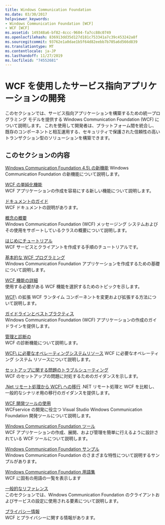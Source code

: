 ```yaml
---
title: Windows Communication Foundation
ms.date: 03/30/2017
helpviewer_keywords:
- Windows Communication Foundation [WCF]
- WCF [WCF]
ms.assetid: 149348a6-bf82-4ccc-9604-fa7cc88c0749
ms.openlocfilehash: 836913dd35d127d181c753341a7c39c453242a8f
ms.sourcegitcommit: 93762e1a0dae1b5f64d82eebb7b705a6d566d839
ms.translationtype: MT
ms.contentlocale: ja-JP
ms.lasthandoff: 11/27/2019
ms.locfileid: "74552681"
---
```

# <a name="develop-service-oriented-applications-with-wcf"></a>WCF を使用したサービス指向アプリケーションの開発

このセクションでは、サービス指向アプリケーションを構築するための統一プログラミング モデルを提供する Windows Communication Foundation (WCF) について説明します。 これを使用して開発者は、プラットフォーム間を統合し、既存のコンポーネントと相互運用する、セキュリティで保護された信頼性の高いトランザクション型のソリューションを構築できます。

## <a name="in-this-section"></a>このセクションの内容

 [Windows Communication Foundation 4.5\ の新機能](whats-new.md)
 Windows Communication Foundation の新機能について説明します。

 [WCF の単純化機能](wcf-simplification-features.md)\
 WCF アプリケーションの作成を容易にする新しい機能について説明します。

 [ドキュメントのガイド](guide-to-the-documentation.md)\
 WCF ドキュメントの説明があります。

 [概念の概要](conceptual-overview.md)\
 Windows Communication Foundation (WCF) メッセージング システムおよびその使用をサポートしているクラスの概要について説明します。

 [はじめにチュートリアル](getting-started-tutorial.md)\
 WCF サービスとクライアントを作成する手順のチュートリアルです。

 [基本的な WCF プログラミング](basic-wcf-programming.md)\
 Windows Communication Foundation アプリケーションを作成するための基礎について説明します。

 [WCF 機能の詳細](./feature-details/index.md)\
 使用する必要がある WCF 機能を選択するためのトピックを示します。

 [WCF](./extending/index.md)\ の拡張
 WCF ランタイム コンポーネントを変更および拡張する方法について説明します。

 [ガイドラインとベストプラクティス](guidelines-and-best-practices.md)\
 Windows Communication Foundation (WCF) アプリケーションの作成のガイドラインを提供します。

 [管理と診断の](./diagnostics/index.md)\
 WCF の診断機能について説明します。

 [WCF\ に必要なオペレーティングシステムリソース](operating-system-resources-required-by-wcf.md)
 WCF に必要なオペレーティング システム リソースについて説明します。

 [セットアップに関する問題のトラブルシューティング](troubleshooting-setup-issues.md)\
 WCF のセットアップの問題に対処するためのガイダンスを示します。

 [.Net リモート処理から WCF\ への移行](migrating-from-net-remoting-to-wcf.md)
 .NET リモート処理と WCF を比較し、一般的なシナリオ用の移行のガイダンスを提供します。

 [WCF 開発ツールの使用](using-the-wcf-development-tools.md)\
 WCFservice の開発に役立つ Visual Studio Windows Communication Foundation 開発ツールについて説明します。

 [Windows Communication Foundation ツール](tools.md)\
 WCF アプリケーションの作成、展開、および管理を簡単に行えるように設計されている WCF ツールについて説明します。

 [Windows Communication Foundation サンプル](./samples/index.md)\
 Windows Communication Foundation のさまざまな特性について説明するサンプルがあります。

 [Windows Communication Foundation 用語集](glossary.md)\
 WCF に固有の用語の一覧を表示します

 [一般的なリファレンス](general-reference.md)\
 このセクションでは、Windows Communication Foundation のクライアントおよびサービスの設定に使用される要素について説明します。

 [プライバシー情報](privacy-information.md)\
 WCF とプライバシーに関する情報があります。
